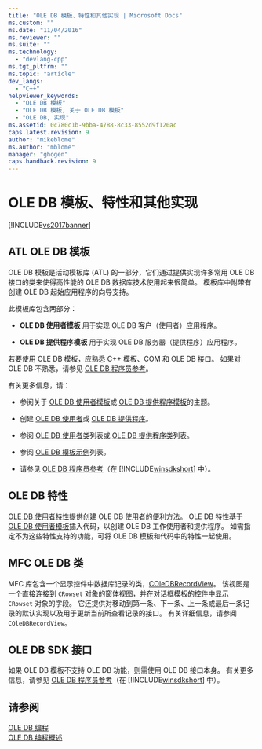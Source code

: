 ```yaml
---
title: "OLE DB 模板、特性和其他实现 | Microsoft Docs"
ms.custom: ""
ms.date: "11/04/2016"
ms.reviewer: ""
ms.suite: ""
ms.technology: 
  - "devlang-cpp"
ms.tgt_pltfrm: ""
ms.topic: "article"
dev_langs: 
  - "C++"
helpviewer_keywords: 
  - "OLE DB 模板"
  - "OLE DB 模板, 关于 OLE DB 模板"
  - "OLE DB, 实现"
ms.assetid: 0c780c1b-9bba-4788-8c33-8552d9f120ac
caps.latest.revision: 9
author: "mikeblome"
ms.author: "mblome"
manager: "ghogen"
caps.handback.revision: 9
---
```

# OLE DB 模板、特性和其他实现
[!INCLUDE[vs2017banner](../../assembler/inline/includes/vs2017banner.md)]

## ATL OLE DB 模板  
 OLE DB 模板是活动模板库 \(ATL\) 的一部分，它们通过提供实现许多常用 OLE DB 接口的类来使得高性能的 OLE DB 数据库技术使用起来很简单。  模板库中附带有创建 OLE DB 起始应用程序的向导支持。  
  
 此模板库包含两部分：  
  
-   **OLE DB 使用者模板** 用于实现 OLE DB 客户（使用者）应用程序。  
  
-   **OLE DB 提供程序模板** 用于实现 OLE DB 服务器（提供程序）应用程序。  
  
 若要使用 OLE DB 模板，应熟悉 C\+\+ 模板、COM 和 OLE DB 接口。  如果对 OLE DB 不熟悉，请参见 [OLE DB 程序员参考](https://msdn.microsoft.com/en-us/library/ms713643.aspx)。  
  
 有关更多信息，请：  
  
-   参阅关于 [OLE DB 使用者模板](../../data/oledb/ole-db-consumer-templates-cpp.md)或 [OLE DB 提供程序模板](../../data/oledb/ole-db-provider-templates-cpp.md)的主题。  
  
-   创建 [OLE DB 使用者](../../data/oledb/creating-an-ole-db-consumer.md)或 [OLE DB 提供程序](../../data/oledb/creating-an-ole-db-provider.md)。  
  
-   参阅 [OLE DB 使用者类](../../data/oledb/ole-db-consumer-templates-reference.md)列表或 [OLE DB 提供程序类](../../data/oledb/ole-db-provider-templates-reference.md)列表。  
  
-   参阅 [OLE DB 模板示例](http://msdn.microsoft.com/zh-cn/08958863-0b5f-41ad-ae99-fca7440c553c)列表。  
  
-   请参见 [OLE DB 程序员参考](https://msdn.microsoft.com/en-us/library/ms713643.aspx)（在 [!INCLUDE[winsdkshort](../../atl/reference/includes/winsdkshort_md.md)] 中）。  
  
## OLE DB 特性  
 [OLE DB 使用者特性](../../windows/ole-db-consumer-attributes.md)提供创建 OLE DB 使用者的便利方法。  OLE DB 特性基于 [OLE DB 使用者模板](../../data/oledb/ole-db-consumer-templates-reference.md)插入代码，以创建 OLE DB 工作使用者和提供程序。  如需指定不为这些特性支持的功能，可将 OLE DB 模板和代码中的特性一起使用。  
  
## MFC OLE DB 类  
 MFC 库包含一个显示控件中数据库记录的类，[COleDBRecordView](../../mfc/reference/coledbrecordview-class.md)。  该视图是一个直接连接到 `CRowset` 对象的窗体视图，并在对话框模板的控件中显示 `CRowset` 对象的字段。  它还提供对移动到第一条、下一条、上一条或最后一条记录的默认实现以及用于更新当前所查看记录的接口。  有关详细信息，请参阅`COleDBRecordView`。  
  
## OLE DB SDK 接口  
 如果 OLE DB 模板不支持 OLE DB 功能，则需使用 OLE DB 接口本身。  有关更多信息，请参见 [OLE DB 程序员参考](https://msdn.microsoft.com/en-us/library/ms713643.aspx)（在 [!INCLUDE[winsdkshort](../../atl/reference/includes/winsdkshort_md.md)] 中）。  
  
## 请参阅  
 [OLE DB 编程](../../data/oledb/ole-db-programming.md)   
 [OLE DB 编程概述](../../data/oledb/ole-db-programming-overview.md)